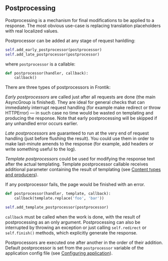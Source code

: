 ## Postprocessing

Postprocessing is a mechanism for final modifications to be applied to a response. The most obvious use-case is
replacing translation placeholders with real localized values.

Postprocessor can be added at any stage of request hanldling:

```python
self.add_early_postprocessor(postprocessor)
self.add_late_postprocessor(postprocessor)
```

where ```postprocessor``` is a callable:

```python
def postprocessor(handler, callback):
    callback()
```

There are three types of postprocessors in Frontik:

_Early postprocessors_ are called just after all requests are done (the main AsyncGroup is finished). They are ideal
for general checks that can immediately interrupt request handling (for example make redirect or throw HTTPError) — in
such case no time would be wasted on templating and producing the response. Note that early postprocessing will be
skipped if any unhandled error occurs earlier.

_Late postprocessors_ are guaranteed to run at the very end of request handling (just before flushing the result).
You could use them in order to make last-minute amends to the response (for example, add headers or write something
useful to the log).

_Template postprocessors_ could be used for modifying the response text after the actual templating. Template
postprocessor callable receives additional parameter containing the result of templating
(see [Content types and producers](docs/producers.md)).

If any postprocessor fails, the page would be finished with an error.

```python
def postprocessor(handler, template, callback):
    callback(template.replace('foo', 'bar'))

self.add_template_postprocessor(postprocessor)
```

```callback``` must be called when the work is done, with the result of postprocessing as an only argument.
Postprocessing can also be interrupted by throwing an exception or just calling ```self.redirect``` or
```self.finish()``` methods, which explicitly generate the response.

Postprocessors are executed one after another in the order of their addition. Default postprocessor is set from the
```postprocessor``` variable of the application config file (see [Configuring application](docs/configure-app.md)).
